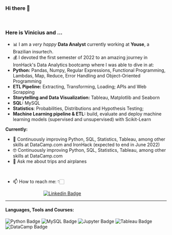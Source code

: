 ### Hi there 👋

<br>

### **Here is Vinicius and ...**

- 📊 I am a *very happy* **Data Analyst** currently working at **Youse**, a Brazilian insurtech.
- 💰 I devoted the first semester of 2022 to an amazing journey in  IronHack's Data Analytics bootcamp where I was able to dive in at:
- **Python:** Pandas, Numpy, Regular Expressions, Functional Programming, Lambdas, Map, Reduce, Error Handling and Object-Oriented Programming
- **ETL Pipeline:** Extracting, Transforming, Loading; APIs and Web Scrapping
- **Storytelling and Data Visualization:** Tableau, Matplotlib and Seaborn
- **SQL:** MySQL
- **Statistics**: Probabilities, Distributions and Hypothesis Testing;
- **Machine Learning pipeline & ETL:** build, evaluate and deploy machine learning models (supervised and unsupervised) with Scikit-Learn



**Currently:**

- 🌋 Continuously improving Python, SQL, Statistics, Tableau, among other skills at DataCamp.com and IronHack (expected to end in June 2022)
- 🤓 Continuously improving Python, SQL, Statistics, Tableau, among other skills at DataCamp.com
- 💬 Ask me about trips and airplanes

<br>

- 📫 How to reach me: 👇🏻

&emsp;&emsp;&emsp;&emsp;&emsp;&emsp;&emsp;&emsp;&ensp;[![Linkedin Badge](https://img.shields.io/badge/LinkedIn-0077B5?style=for-the-badge&logo=linkedin&logoColor=white)](https://www.linkedin.com/in/vinicius-goulart/)

<hr>

#### Languages, Tools and Courses:

![Python Badge](https://img.shields.io/badge/Python-FFD43B?style=for-the-badge&logo=python&logoColor=darkgreen)
![MySQL Badge](https://img.shields.io/badge/MySQL-0000FF?style=for-the-badge&logo=mysql&logoColor=white)
![Jupyter Badge](https://img.shields.io/badge/Jupyter-F37626?style=for-the-badge&logo=jupyter&logoColor=white)
![Tableau Badge](https://img.shields.io/badge/Tableau-E21627?style=for-the-badge&logo=tableau&logoColor=white)
![DataCamp Badge](https://img.shields.io/badge/DataCamp-03EF62?style=for-the-badge&logo=datacamp&logoColor=white)
